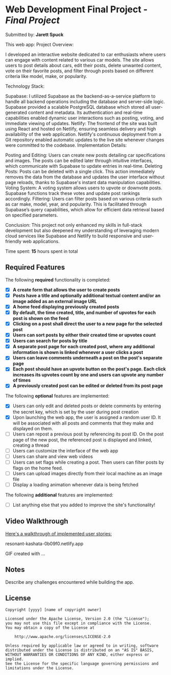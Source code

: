 # Web Development Final Project - *Final Project*

Submitted by: **Jarett Spuck**

This web app: Project Overview:

I developed an interactive website dedicated to car enthusiasts where users can engage with content related to various car models. The site allows users to post details about cars, edit their posts, delete unwanted content, vote on their favorite posts, and filter through posts based on different criteria like model, make, or popularity.

Technology Stack:

Supabase: I utilized Supabase as the backend-as-a-service platform to handle all backend operations including the database and server-side logic. Supabase provided a scalable PostgreSQL database which stored all user-generated content and metadata. Its authentication and real-time capabilities enabled dynamic user interactions such as posting, voting, and immediate viewing of updates.
Netlify: The frontend of the site was built using React and hosted on Netlify, ensuring seamless delivery and high availability of the web application. Netlify's continuous deployment from a Git repository enabled automatic updates to the live site whenever changes were committed to the codebase.
Implementation Details:

Posting and Editing: Users can create new posts detailing car specifications and images. The posts can be edited later through intuitive interfaces, which communicate with Supabase to update entries in real-time.
Deleting Posts: Posts can be deleted with a single click. This action immediately removes the data from the database and updates the user interface without page reloads, thanks to Supabase's instant data manipulation capabilities.
Voting System: A voting system allows users to upvote or downvote posts. Supabase functions track these votes and update post rankings accordingly.
Filtering: Users can filter posts based on various criteria such as car make, model, year, and popularity. This is facilitated through Supabase’s query capabilities, which allow for efficient data retrieval based on specified parameters.

Conclusion: This project not only enhanced my skills in full-stack development but also deepened my understanding of leveraging modern cloud services like Supabase and Netlify to build responsive and user-friendly web applications.

Time spent: **15** hours spent in total

## Required Features

The following **required** functionality is completed:

- [x] **A create form that allows the user to create posts**
- [x] **Posts have a title and optionally additional textual content and/or an image added as an external image URL**
- [x] **A home feed displaying previously created posts**
- [x] **By default, the time created, title, and number of upvotes for each post is shown on the feed**
- [x] **Clicking on a post shall direct the user to a new page for the selected post**
- [x] **Users can sort posts by either their created time or upvotes count**
- [x] **Users can search for posts by title**
- [x] **A separate post page for each created post, where any additional information is shown is linked whenever a user clicks a post**
- [x] **Users can leave comments underneath a post on the post's separate page**
- [x] **Each post should have an upvote button on the post's page. Each click increases its upvotes count by one and users can upvote any number of times**
- [x] **A previously created post can be edited or deleted from its post page**

The following **optional** features are implemented:

- [x] Users can only edit and deleted posts or delete comments by entering the secret key, which is set by the user during post creation
- [x] Upon launching the web app, the user is assigned a random user ID. It will be associated with all posts and comments that they make and displayed on them.
- [ ] Users can repost a previous post by referencing its post ID. On the post page of the new post, the referenced post is displayed and linked, creating a thread
- [ ] Users can customize the interface of the web app
- [ ] Users can share and view web videos
- [ ] Users can set flags while creating a post. Then users can filter posts by flags on the home feed.
- [ ] Users can upload images directly from their local machine as an image file
- [ ] Display a loading animation whenever data is being fetched

The following **additional** features are implemented:

* [ ] List anything else that you added to improve the site's functionality!

## Video Walkthrough

[Here's a walkthrough of implemented user stories:](https://drive.google.com/file/d/1MF3jkvdF-bAEFGWsMYTgdMRoFgPXpMW9/view?usp=sharing)

resonant-kashata-0b09f0.netlify.app


<!-- Replace this with whatever GIF tool you used! -->
GIF created with ...  
<!-- Recommended tools:
[Kap](https://getkap.co/) for macOS
[ScreenToGif](https://www.screentogif.com/) for Windows
[peek](https://github.com/phw/peek) for Linux. -->

## Notes

Describe any challenges encountered while building the app.

## License

    Copyright [yyyy] [name of copyright owner]

    Licensed under the Apache License, Version 2.0 (the "License");
    you may not use this file except in compliance with the License.
    You may obtain a copy of the License at

        http://www.apache.org/licenses/LICENSE-2.0

    Unless required by applicable law or agreed to in writing, software
    distributed under the License is distributed on an "AS IS" BASIS,
    WITHOUT WARRANTIES OR CONDITIONS OF ANY KIND, either express or implied.
    See the License for the specific language governing permissions and
    limitations under the License.
